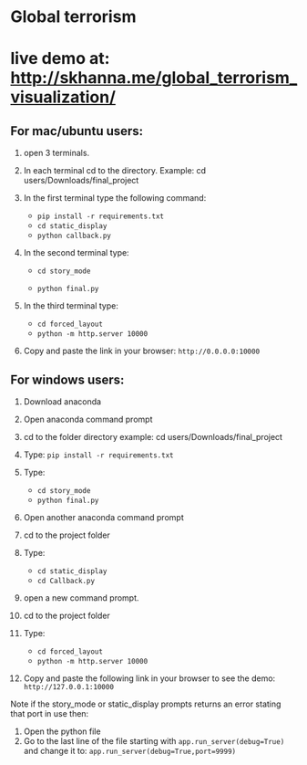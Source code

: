 # Global terrorism
# live demo at: http://skhanna.me/global_terrorism_visualization/


## For mac/ubuntu users:

1. open 3 terminals.
2. In each terminal cd to the directory. Example: cd users/Downloads/final_project
3. In the first terminal type the following command:
	- ```pip install -r requirements.txt```
	- ```cd static_display```
	- ```python callback.py```
4. In the second terminal type:
	- ```cd story_mode``` 
	
	- ```python final.py```

5. In the third terminal type:
	- ```cd forced_layout```
	- ```python -m http.server 10000```

6. Copy and paste the link in your browser: ```http://0.0.0.0:10000```



## For windows users:

1. Download anaconda
2. Open anaconda command prompt
3. cd to the folder directory example: cd users/Downloads/final_project
4. Type: ```pip install -r requirements.txt```
5. Type: 
	- ```cd story_mode```
	- ```python final.py```

6. Open another anaconda command prompt
7. cd to the project folder
8. Type:
	- ```cd static_display```
	- ```cd Callback.py```

9. open a new command prompt.
10. cd to the project folder
11. Type:
	- ```cd forced_layout```
	- ```python -m http.server 10000```
12. Copy and paste the following link in your browser to see the demo: ```http://127.0.0.1:10000```



Note if the story_mode or static_display prompts returns an error stating that port in use then:
1. Open the python file
2. Go to the last line of the file starting with ```app.run_server(debug=True)``` and change it to: ```app.run_server(debug=True,port=9999)```
